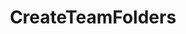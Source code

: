 ---
optionsClassName: 
optionsClassFullName: 
configurationSamples: []
description: Creates folders in Sared Queries for each Team
className: CreateTeamFolders
typeName: Processors
architecture: v1
options: []
status: alpha
processingTarget: Shared Queries
classFile: /src/VstsSyncMigrator.Core/Execution/ProcessingContext/CreateTeamFolders.cs
optionsClassFile: 

redirectFrom: []
layout: reference
toc: true
permalink: /Reference/v1/Processors/CreateTeamFolders/
title: CreateTeamFolders
categories:
- Processors
- v1
topics:
- topic: notes
  path: /docs/Reference/v1/Processors/CreateTeamFolders-notes.md
  exists: false
  markdown: ''
- topic: introduction
  path: /docs/Reference/v1/Processors/CreateTeamFolders-introduction.md
  exists: false
  markdown: ''

---
